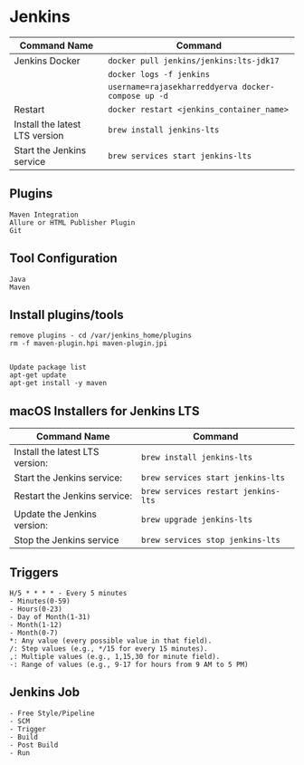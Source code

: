 # Jenkins
| Command Name                   | Command                                             |
|--------------------------------|-----------------------------------------------------|
| Jenkins Docker                 | `docker pull jenkins/jenkins:lts-jdk17`             |
|                                | `docker logs -f jenkins`                            |
|                                | `username=rajasekharreddyerva docker-compose up -d` |
| Restart                        | `docker restart <jenkins_container_name>`           |
| Install the latest LTS version | `brew install jenkins-lts`                          |
| Start the Jenkins service      | `brew services start jenkins-lts`                   |

## Plugins
    Maven Integration
    Allure or HTML Publisher Plugin
    Git

## Tool Configuration
    Java
    Maven

## Install plugins/tools
    remove plugins - cd /var/jenkins_home/plugins
    rm -f maven-plugin.hpi maven-plugin.jpi


    Update package list
    apt-get update
    apt-get install -y maven

## macOS Installers for Jenkins LTS
| Command Name                    | Command                             |
|---------------------------------|-------------------------------------|
| Install the latest LTS version: | `brew install jenkins-lts`          |
| Start the Jenkins service:      | `brew services start jenkins-lts`   |
| Restart the Jenkins service:    | `brew services restart jenkins-lts` |
| Update the Jenkins version:     | `brew upgrade jenkins-lts`          |
| Stop the Jenkins service        | `brew services stop jenkins-lts`    |

## Triggers
    H/5 * * * * - Every 5 minutes
    - Minutes(0-59)
    - Hours(0-23)
    - Day of Month(1-31)
    - Month(1-12)
    - Month(0-7)
    *: Any value (every possible value in that field).
    /: Step values (e.g., */15 for every 15 minutes).
    ,: Multiple values (e.g., 1,15,30 for minute field).
    -: Range of values (e.g., 9-17 for hours from 9 AM to 5 PM)

## Jenkins Job
    - Free Style/Pipeline
    - SCM
    - Trigger
    - Build
    - Post Build
    - Run
     



